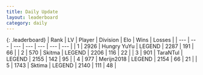 ```yaml
---
title: Daily Update
layout: leaderboard
category: daily
---
```


{: .leaderboard}
| Rank | LV | Player | Division | Elo | Wins | Losses |
| --- | --- | --- | --- | --- | --- | --- |
| <span data-change="0">1</span> | 2926 | <span title="ID: 164871">Hungry YuYu</span> | LEGEND | <span data-change="13">2287</span> | <span data-change="8">191</span> | <span data-change="1">66</span> |
| <span data-change="0">2</span> | 570 | <span title="ID: 402846">Skitma</span> | LEGEND | <span data-change="0">2206</span> | <span data-change="0">116</span> | <span data-change="0">22</span> |
| <span data-change="2">3</span> | 901 | <span title="ID: 285323">TaraNTul</span> | LEGEND | <span data-change="44">2155</span> | <span data-change="12">142</span> | <span data-change="2">95</span> |
| <span data-change="0">4</span> | 977 | <span title="ID: 489101">Merijn2018</span> | LEGEND | <span data-change="37">2154</span> | <span data-change="11">66</span> | <span data-change="2">21</span> |
| <span data-change="-2">5</span> | 1743 | <span title="ID: 353063">Sktima</span> | LEGEND | <span data-change="-5">2140</span> | <span data-change="2">111</span> | <span data-change="1">48</span> |